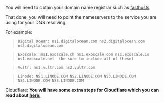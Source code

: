 You will need to obtain your domain name registrar such as [fasthosts](https://www.fasthosts.co.uk)

That done, you will need to point the nameservers to the service you are using for your DNS resolving.

For example:

>     Digital Ocean: ns1.digitalocean.com ns2.digitalocean.com ns3.digitalocean.com  

>     Exoscale: ns1.exoscale.ch ns1.exoscale.com ns1.exoscale.io ns1.exoscale.net  (be sure to include all of these)  

>     Vultr: ns1.vultr.com ns2.vultr.com 

>     Linode: NS1.LINODE.COM NS2.LINODE.COM NS3.LINODE.COM NS4.LINODE.COM NS5.LINODE.COM 

Cloudflare: **You will have some extra steps for Cloudflare which you can read about [here:](https://support.cloudflare.com/hc/en-us/articles/200169006-Setting-up-Custom-Nameservers-at-Cloudflare)**  
